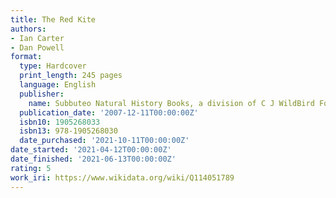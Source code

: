 ```yaml
---
title: The Red Kite
authors:
- Ian Carter
- Dan Powell
format:
  type: Hardcover
  print_length: 245 pages
  language: English
  publisher:
    name: Subbuteo Natural History Books, a division of C J WildBird Foods Ltd
  publication_date: '2007-12-11T00:00:00Z'
  isbn10: 1905268033
  isbn13: 978-1905268030
  date_purchased: '2021-10-11T00:00:00Z'
date_started: '2021-04-12T00:00:00Z'
date_finished: '2021-06-13T00:00:00Z'
rating: 5
work_iri: https://www.wikidata.org/wiki/Q114051789
---
```


